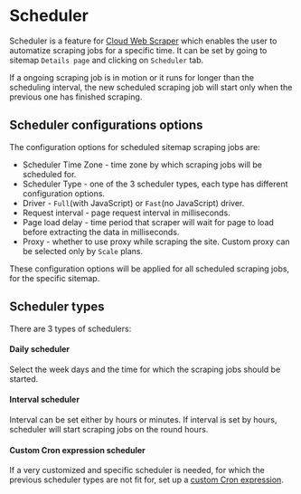 # Scheduler

Scheduler is a feature for [Cloud Web Scraper][cloud] which enables the user to automatize scraping jobs for a specific 
time. It can be set by going to sitemap `Details page` and clicking on `Scheduler` tab. 

If a ongoing scraping job is in motion or it runs for longer than the scheduling interval, the new scheduled scraping job will start only when the previous one has finished scraping.

## Scheduler configurations options

The configuration options for scheduled sitemap scraping jobs are:

* Scheduler Time Zone - time zone by which scraping jobs will be scheduled for.
* Scheduler Type - one of the 3 scheduler types, each type has different configuration options.
* Driver - `Full`(with JavaScript) or `Fast`(no JavaScript) driver.
* Request interval - page request interval in milliseconds. 
* Page load delay - time period that scraper will wait for page to load before extracting the data in milliseconds. 
* Proxy - whether to use proxy while scraping the site. Custom proxy can be selected only by `Scale` plans.

These configuration options will be applied for all scheduled scraping jobs, for the specific sitemap. 

## Scheduler types

There are 3 types of schedulers: 

#### Daily scheduler

Select the week days and the time for which the scraping jobs should be started. 

#### Interval scheduler

Interval can be set either by hours or minutes. If interval is set by hours, scheduler will start scraping jobs on the 
round hours.

#### Custom Cron expression scheduler

If a very customized and specific scheduler is needed, for which the previous scheduler types are not fit for, set up a [custom Cron expression][cron].

[cloud]: https://www.webscraper.io/cloud-scraper
[cron]: https://en.wikipedia.org/wiki/Cron
